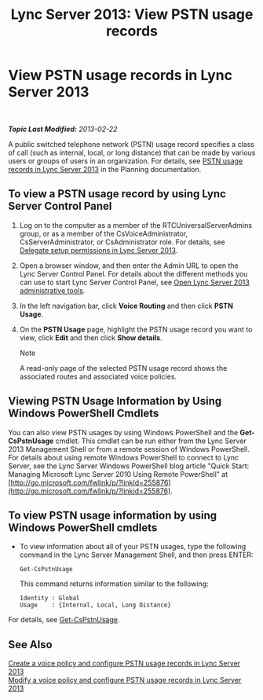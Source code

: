 ﻿---
title: 'Lync Server 2013: View PSTN usage records'
TOCTitle: View PSTN usage records
ms:assetid: 65025c78-c263-472c-9ff9-e170588f10b5
ms:mtpsurl: https://technet.microsoft.com/en-us/library/Gg398458(v=OCS.15)
ms:contentKeyID: 48184361
ms.date: 07/23/2014
mtps_version: v=OCS.15
---

<div data-xmlns="http://www.w3.org/1999/xhtml">

<div class="topic" data-xmlns="http://www.w3.org/1999/xhtml" data-msxsl="urn:schemas-microsoft-com:xslt" data-cs="http://msdn.microsoft.com/en-us/">

<div data-asp="http://msdn2.microsoft.com/asp">

# View PSTN usage records in Lync Server 2013

</div>

<div id="mainSection">

<div id="mainBody">

<span> </span>

_**Topic Last Modified:** 2013-02-22_

A public switched telephone network (PSTN) usage record specifies a class of call (such as internal, local, or long distance) that can be made by various users or groups of users in an organization. For details, see [PSTN usage records in Lync Server 2013](lync-server-2013-pstn-usage-records.md) in the Planning documentation.

<div>

## To view a PSTN usage record by using Lync Server Control Panel

1.  Log on to the computer as a member of the RTCUniversalServerAdmins group, or as a member of the CsVoiceAdministrator, CsServerAdministrator, or CsAdministrator role. For details, see [Delegate setup permissions in Lync Server 2013](lync-server-2013-delegate-setup-permissions.md).

2.  Open a browser window, and then enter the Admin URL to open the Lync Server Control Panel. For details about the different methods you can use to start Lync Server Control Panel, see [Open Lync Server 2013 administrative tools](lync-server-2013-open-lync-server-administrative-tools.md).

3.  In the left navigation bar, click **Voice Routing** and then click **PSTN Usage**.

4.  On the **PSTN Usage** page, highlight the PSTN usage record you want to view, click **Edit** and then click **Show details**.
    
    <div>
    

    > [!NOTE]
    > A read-only page of the selected PSTN usage record shows the associated routes and associated voice policies.

    
    </div>

</div>

<div>

## Viewing PSTN Usage Information by Using Windows PowerShell Cmdlets

You can also view PSTN usages by using Windows PowerShell and the **Get-CsPstnUsage** cmdlet. This cmdlet can be run either from the Lync Server 2013 Management Shell or from a remote session of Windows PowerShell. For details about using remote Windows PowerShell to connect to Lync Server, see the Lync Server Windows PowerShell blog article "Quick Start: Managing Microsoft Lync Server 2010 Using Remote PowerShell" at [http://go.microsoft.com/fwlink/p/?linkId=255876](http://go.microsoft.com/fwlink/p/?linkid=255876).

<div>

## To view PSTN usage information by using Windows PowerShell cmdlets

  - To view information about all of your PSTN usages, type the following command in the Lync Server Management Shell, and then press ENTER:
    
        Get-CsPstnUsage
    
    This command returns information similar to the following:
    
        Identity : Global
        Usage    : {Internal, Local, Long Distance}

</div>

For details, see [Get-CsPstnUsage](https://docs.microsoft.com/en-us/powershell/module/skype/Get-CsPstnUsage).

</div>

<div>

## See Also


[Create a voice policy and configure PSTN usage records in Lync Server 2013](lync-server-2013-create-a-voice-policy-and-configure-pstn-usage-records.md)  
[Modify a voice policy and configure PSTN usage records in Lync Server 2013](lync-server-2013-modify-a-voice-policy-and-configure-pstn-usage-records.md)  
  

</div>

</div>

<span> </span>

</div>

</div>

</div>

